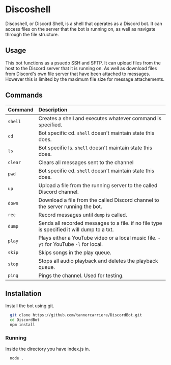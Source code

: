 # Discoshell

Discoshell, or Discord Shell, is a shell that operates as a Discord bot. It can access
files on the server that the bot is running on, as well as navigate through the file
structure. 

## Usage
This bot functions as a psuedo SSH and SFTP. It can upload files from the host to the
Discord server that it is running on. As well as download files from Discord's own
file server that have been attached to messages. However this is limited by the
maximum file size for message attachements.

## Commands

| Command     | Description                |
| :---------- | :------------------------- |
| `shell`     | Creates a shell and executes whatever command is specified.                                 |
| `cd`        | Bot specific cd. `shell` doesn't maintain state this does.                                  |
| `ls`        | Bot specific ls. `shell` doesn't maintain state this does.                                  |
| `clear`     | Clears all messages sent to the channel                                                     |
| `pwd`       | Bot specific cd. `shell` doesn't maintain state this does.                                  |
| `up`        | Upload a file from the running server to the called Discord channel.                        |
| `down`      | Download a file from the called Discord channel to the server running the bot.              |
| `rec`       | Record messages until `dump` is called.                                                     |
| `dump`      | Sends all recorded messages to a file. if no file type is specified it will dump to a txt.  |
| `play`      | Plays either a YouTube video or a local music file. `-yt` for YouTube `-l` for local.       |
| `skip`      | Skips songs in the play queue.                                                              |
| `stop`      | Stops all audio playback and deletes the playback queue.                                    |
| `ping`      | Pings the channel. Used for testing.                                                        |

## Installation

Install the bot using git. 

```bash
  git clone https://github.com/tannercarriere/DiscordBot.git
  cd DiscordBot
  npm install
```

### Running
Inside the directory you have index.js in.

```bash
  node .
```